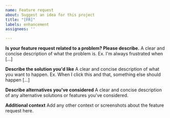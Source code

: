 ```yaml
---
name: Feature request
about: Suggest an idea for this project
title: "[FR]"
labels: enhancement
assignees: ''

---
```


**Is your feature request related to a problem? Please describe.**
A clear and concise description of what the problem is. Ex. I'm always frustrated when [...]

**Describe the solution you'd like**
A clear and concise description of what you want to happen. Ex. When I click this and that, something else should happen [...]

**Describe alternatives you've considered**
A clear and concise description of any alternative solutions or features you've considered.

**Additional context**
Add any other context or screenshots about the feature request here.
